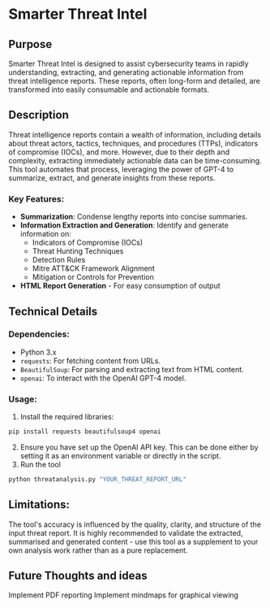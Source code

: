 # Smarter Threat Intel

## Purpose

Smarter Threat Intel is designed to assist cybersecurity teams in rapidly understanding, extracting, and generating actionable information from threat intelligence reports. These reports, often long-form and detailed, are transformed into easily consumable and actionable formats.

## Description

Threat intelligence reports contain a wealth of information, including details about threat actors, tactics, techniques, and procedures (TTPs), indicators of compromise (IOCs), and more. However, due to their depth and complexity, extracting immediately actionable data can be time-consuming. This tool automates that process, leveraging the power of GPT-4 to summarize, extract, and generate insights from these reports.

### Key Features:
- **Summarization**: Condense lengthy reports into concise summaries.
- **Information Extraction and Generation**: Identify and generate information on:
  - Indicators of Compromise (IOCs)
  - Threat Hunting Techniques
  - Detection Rules
  - Mitre ATT&CK Framework Alignment
  - Mitigation or Controls for Prevention
- **HTML Report Generation** - For easy consumption of output

## Technical Details

### Dependencies:

- Python 3.x
- `requests`: For fetching content from URLs.
- `BeautifulSoup`: For parsing and extracting text from HTML content.
- `openai`: To interact with the OpenAI GPT-4 model.

### Usage:

1. Install the required libraries:
```bash
pip install requests beautifulsoup4 openai
```
2. Ensure you have set up the OpenAI API key. This can be done either by setting it as an environment variable or directly in the script.
3. Run the tool
```bash
python threatanalysis.py "YOUR_THREAT_REPORT_URL"
```

## Limitations:
The tool's accuracy is influenced by the quality, clarity, and structure of the input threat report.
It is highly recommended to validate the extracted, summarised and generated content - use this tool as a supplement to your own analysis work rather than as a pure replacement.

## Future Thoughts and ideas
Implement PDF reporting
Implement mindmaps for graphical viewing